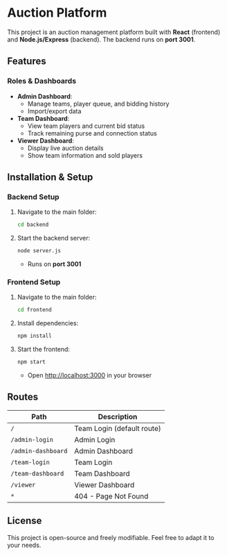 
# Auction Platform

This project is an auction management platform built with **React** (frontend) 
and **Node.js/Express** (backend). The backend runs on **port 3001**.

## Features

### Roles & Dashboards
- **Admin Dashboard**:
  - Manage teams, player queue, and bidding history
  - Import/export data
- **Team Dashboard**:
  - View team players and current bid status
  - Track remaining purse and connection status
- **Viewer Dashboard**:
  - Display live auction details
  - Show team information and sold players

## Installation & Setup

### Backend Setup
1. Navigate to the main folder:
   ```bash
   cd backend
   ```
2. Start the backend server:
   ```bash
   node server.js
   ```
   - Runs on **port 3001**

### Frontend Setup
1. Navigate to the main folder:
   ```bash
   cd frontend
   ```
2. Install dependencies:
   ```bash
   npm install
   ```
3. Start the frontend:
   ```bash
   npm start
   ```
   - Open [http://localhost:3000](http://localhost:3000) in your browser

## Routes
| Path                | Description                  |
|---------------------|------------------------------|
| `/`                | Team Login (default route)   |
| `/admin-login`     | Admin Login                  |
| `/admin-dashboard` | Admin Dashboard              |
| `/team-login`      | Team Login                   |
| `/team-dashboard`  | Team Dashboard               |
| `/viewer`          | Viewer Dashboard             |
| `*`               | 404 - Page Not Found         |

## License
This project is open-source and freely modifiable. Feel free to adapt it to your needs.
